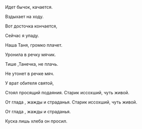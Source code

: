 Идет бычок, качается.

Вздыхает на ходу.

Вот досточка кончается,

Сейчас я упаду.

Наша Таня, громко плачет.

Уронила в речку мячик. 

Тише ,Танечка, не плачь.

Не утонет в речке мяч.

У врат обителя святой,

Стоял просящий подаяния.
Старик иссохший, чуть живой.

От глада , жажды и страданья.
Старик иссохший, чуть живой.

От глада , жажды и страданья.

Куска лишь хлеба он просил.
